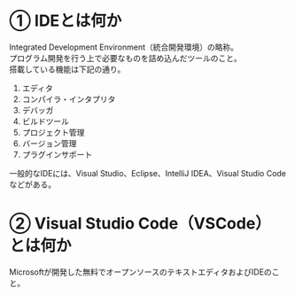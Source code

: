 # ① IDEとは何か

Integrated Development Environment（統合開発環境）の略称。  
プログラム開発を行う上で必要なものを詰め込んだツールのこと。  
搭載している機能は下記の通り。  

1. エディタ
2. コンパイラ・インタプリタ
3. デバッガ
4. ビルドツール
5. プロジェクト管理
6. バージョン管理
7. プラグインサポート

一般的なIDEには、Visual Studio、Eclipse、IntelliJ IDEA、Visual Studio Codeなどがある。

# ② Visual Studio Code（VSCode） とは何か

Microsoftが開発した無料でオープンソースのテキストエディタおよびIDEのこと。
